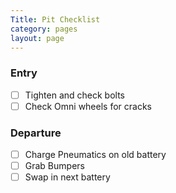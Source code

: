 ```yaml
---
Title: Pit Checklist
category: pages
layout: page
---
```

### Entry
- [ ] Tighten and check bolts
- [ ] Check Omni wheels for cracks
### Departure
- [ ] Charge Pneumatics on old battery
- [ ] Grab Bumpers
- [ ] Swap in next battery